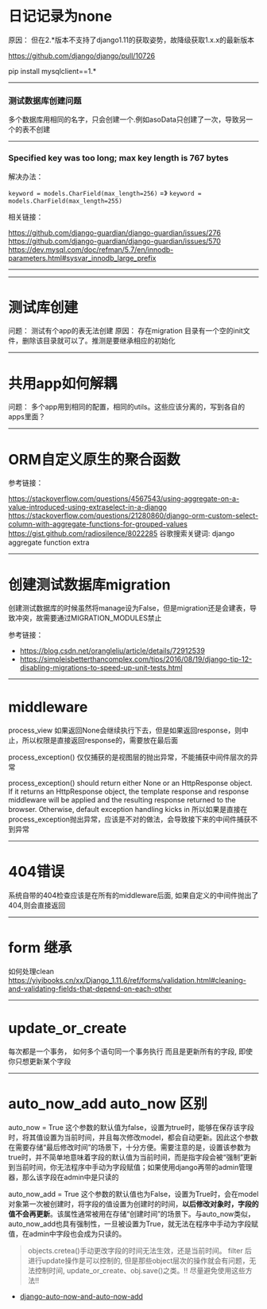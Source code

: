 # 日记记录为none

原因： 但在2.*版本不支持了django1.11的获取姿势，故降级获取1.x.x的最新版本

https://github.com/django/django/pull/10726

pip install mysqlclient==1.*


---

### 测试数据库创建问题
多个数据库用相同的名字，只会创建一个.例如asoData只创建了一次，导致另一个的表不创建

---
### Specified key was too long; max key length is 767 bytes

解决办法：

`keyword = models.CharField(max_length=256)` =》 `keyword = models.CharField(max_length=255)` 

相关链接：

https://github.com/django-guardian/django-guardian/issues/276
https://github.com/django-guardian/django-guardian/issues/570
https://dev.mysql.com/doc/refman/5.7/en/innodb-parameters.html#sysvar_innodb_large_prefix

---


---
# 测试库创建
问题： 测试有个app的表无法创建
原因： 存在migration 目录有一个空的init文件，删除该目录就可以了。推测是要继承相应的初始化


---
# 共用app如何解耦
问题： 多个app用到相同的配置，相同的utils。这些应该分离的，写到各自的apps里面？

---
# ORM自定义原生的聚合函数

参考链接：

https://stackoverflow.com/questions/4567543/using-aggregate-on-a-value-introduced-using-extraselect-in-a-django
https://stackoverflow.com/questions/21280860/django-orm-custom-select-column-with-aggregate-functions-for-grouped-values
https://gist.github.com/radiosilence/8022285
谷歌搜索关键词: django  aggregate function  extra

---
# 创建测试数据库migration
创建测试数据库的时候虽然将manage设为False，但是migration还是会建表，导致冲突，故需要通过MIGRATION_MODULES禁止

参考链接：
- https://blog.csdn.net/orangleliu/article/details/72912539
- https://simpleisbetterthancomplex.com/tips/2016/08/19/django-tip-12-disabling-migrations-to-speed-up-unit-tests.html


---
# middleware
process_view 如果返回None会继续执行下去，但是如果返回response，则中止，所以权限是直接返回response的，需要放在最后面

process_exception() 仅仅捕获的是视图层的抛出异常，不能捕获中间件层次的异常

process_exception() should return either None or an HttpResponse object. If it returns an HttpResponse object, the template response and response middleware will be applied and the resulting response returned to the browser. Otherwise, default exception handling kicks in
所以如果是直接在process_exception抛出异常，应该是不对的做法，会导致接下来的中间件捕获不到异常


---
# 404错误
系统自带的404检查应该是在所有的middleware后面,
如果自定义的中间件抛出了404,则会直接返回


---
# form 继承
如何处理clean
https://yiyibooks.cn/xx/Django_1.11.6/ref/forms/validation.html#cleaning-and-validating-fields-that-depend-on-each-other


---
# update_or_create 
每次都是一个事务， 如何多个语句同一个事务执行 而且是更新所有的字段, 即使你只想更新某个字段

---
# auto_now_add auto_now 区别

auto_now = True
这个参数的默认值为false，设置为true时，能够在保存该字段时，将其值设置为当前时间，并且每次修改model，都会自动更新。因此这个参数在需要存储“最后修改时间”的场景下，十分方便。需要注意的是，设置该参数为true时，并不简单地意味着字段的默认值为当前时间，而是指字段会被“强制”更新到当前时间，你无法程序中手动为字段赋值；如果使用django再带的admin管理器，那么该字段在admin中是只读的

auto_now_add = True
这个参数的默认值也为False，设置为True时，会在model对象第一次被创建时，将字段的值设置为创建时的时间，**以后修改对象时，字段的值不会再更新**。该属性通常被用在存储“创建时间”的场景下。与auto_now类似，auto_now_add也具有强制性，一旦被设置为True，就无法在程序中手动为字段赋值，在admin中字段也会成为只读的。



> objects.cretea()手动更改字段的时间无法生效，还是当前时间。 filter 后进行update操作是可以控制的, 但是那些object层次的操作就会有问题，无法控制时间, update_or_create、obj.save()之类。!! 尽量避免使用这些方法!!

- [django-auto-now-and-auto-now-add](https://stackoverflow.com/questions/1737017/django-auto-now-and-auto-now-add)
